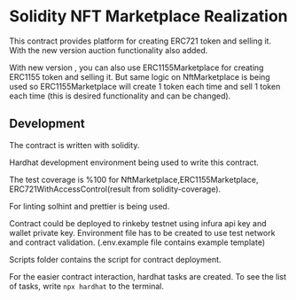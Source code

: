 # Solidity NFT Marketplace Realization

This contract provides platform for creating ERC721 token and selling it. With the new version auction functionality also added.

With new version , you can also use ERC1155Marketplace for creating ERC1155 token and selling it. But same logic on NftMarketplace is being used so ERC1155Marketplace will create 1 token each time and sell 1 token each time (this is desired functionality and can be changed).

## Development

The contract is written with solidity.

Hardhat development environment being used to write this contract.

The test coverage is %100 for NftMarketplace,ERC1155Marketplace, ERC721WithAccessControl(result from solidity-coverage).

For linting solhint and prettier is being used.

Contract could be deployed to rinkeby testnet using infura api key and wallet private key.
Environment file has to be created to use test network and contract validation. (.env.example file contains example template)

Scripts folder contains the script for contract deployment.

For the easier contract interaction, hardhat tasks are created.
To see the list of tasks, write `npx hardhat` to the terminal.